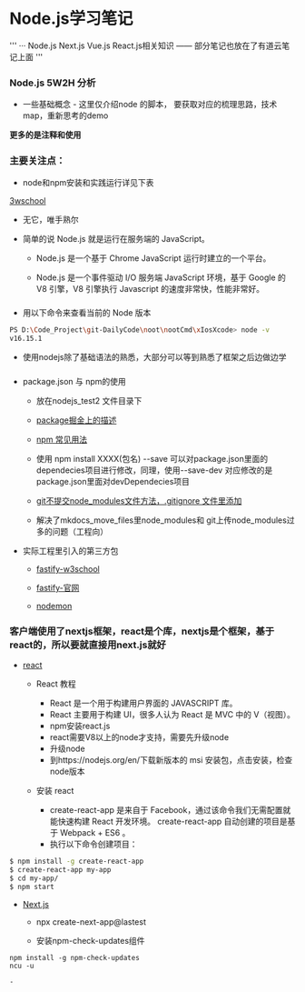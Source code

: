 # Node.js学习笔记

'''
··· Node.js Next.js Vue.js React.js相关知识 —— 部分笔记也放在了有道云笔记上面
'''

### Node.js  5W2H 分析

- 一些基础概念 - 这里仅介绍node 的脚本， 要获取对应的梳理思路，技术map，重新思考的demo

**更多的是注释和使用**


### 主要关注点：

- node和npm安装和实践运行详见下表

[3wschool](https://www.runoob.com/nodejs/nodejs-tutorial.html)

- 无它，唯手熟尔


- 简单的说 Node.js 就是运行在服务端的 JavaScript。

	- Node.js 是一个基于 Chrome JavaScript 运行时建立的一个平台。

	 - Node.js 是一个事件驱动 I/O 服务端 JavaScript 环境，基于 Google 的 V8 引擎，V8 引擎执行 Javascript 的速度非常快，性能非常好。
###

- 用以下命令来查看当前的 Node 版本

```bash
PS D:\Code_Project\git-DailyCode\noot\nootCmd\xIosXcode> node -v
v16.15.1

```

- 使用nodejs除了基础语法的熟悉，大部分可以等到熟悉了框架之后边做边学


### 

- package.json 与 npm的使用

	- 放在nodejs_test2 文件目录下

	- [package掘金上的描述](https://juejin.cn/post/6844903489651343367#%E4%BB%80%E4%B9%88%E6%98%AF-npm)

	- [npm 常见用法](https://blog.csdn.net/weixin_62273462/article/details/121110931)

	- 使用 npm install XXXX(包名) --save 可以对package.json里面的dependecies项目进行修改，同理，使用--save-dev 对应修改的是package.json里面对devDependecies项目

	- [git不提交node_modules文件方法，.gitignore 文件里添加 ](https://blog.csdn.net/m0_61073617/article/details/123926073)

	- 解决了mkdocs_move_files里node_modules和 git上传node_modules过多的问题（工程向）

- 实际工程里引入的第三方包

	- [fastify-w3school](https://www.w3cschool.cn/fastify/fastify-47ju35zi.html)

	- [fastify-官网](https://www.fastify.cn/)

	- [nodemon](https://www.jianshu.com/p/a35dfc72c6e6)

### 客户端使用了nextjs框架，react是个库，nextjs是个框架，基于react的，所以要就直接用next.js就好
- [react](https://www.runoob.com/react/react-tutorial.html)   
	- React 教程
		- React 是一个用于构建用户界面的 JAVASCRIPT 库。
		- React 主要用于构建 UI，很多人认为 React 是 MVC 中的 V（视图）。
		- npm安装react.js
		- react需要V8以上的node才支持，需要先升级node
		- 升级node
		- 到https://nodejs.org/en/下载新版本的 msi 安装包，点击安装，检查node版本

	- 安装 react
		- create-react-app 是来自于 Facebook，通过该命令我们无需配置就能快速构建 React 开发环境。 create-react-app 自动创建的项目是基于 Webpack + ES6 。
		- 执行以下命令创建项目：
```bash
$ npm install -g create-react-app
$ create-react-app my-app
$ cd my-app/
$ npm start
```

- [Next.js](https://www.nextjs.cn/learn/basics/create-nextjs-app)

	- npx create-next-app@lastest 

	- 安装npm-check-updates组件
```
npm install -g npm-check-updates
ncu -u
```
	- 
